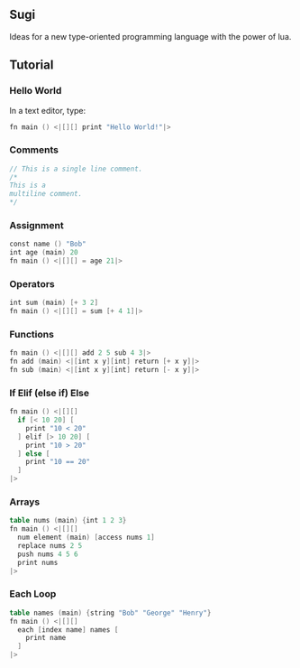 ## Sugi

Ideas for a new type-oriented programming language with the power of lua.

## Tutorial

### Hello World

In a text editor, type: 

```v
fn main () <|[][] print "Hello World!"|>
```

### Comments

```v
// This is a single line comment.
/* 
This is a
multiline comment. 
*/  
```

### Assignment

```v
const name () "Bob"
int age (main) 20
fn main () <|[][] = age 21|>
```
### Operators
```v
int sum (main) [+ 3 2]
fn main () <|[][] = sum [+ 4 1]|>
```
### Functions
```v
fn main () <|[][] add 2 5 sub 4 3|>
fn add (main) <|[int x y][int] return [+ x y]|>
fn sub (main) <|[int x y][int] return [- x y]|>
```
### If Elif (else if) Else
```v
fn main () <|[][]
  if [< 10 20] [
    print "10 < 20"
  ] elif [> 10 20] [
    print "10 > 20"
  ] else [
    print "10 == 20"
  ]
|>
```
### Arrays
```v
table nums (main) {int 1 2 3}
fn main () <|[][]
  num element (main) [access nums 1]
  replace nums 2 5
  push nums 4 5 6
  print nums
|>
```
### Each Loop
```v
table names (main) {string "Bob" "George" "Henry"}
fn main () <|[][]
  each [index name] names [
    print name
  ]
|>
```
